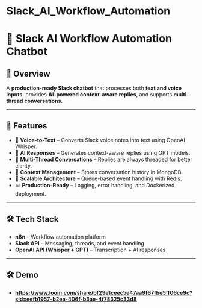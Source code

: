 # Slack_AI_Workflow_Automation
# 🤖 Slack AI Workflow Automation Chatbot

## 📌 Overview
A **production-ready Slack chatbot** that processes both **text and voice inputs**, provides **AI-powered context-aware replies**, and supports **multi-thread conversations**.  
 

---

## 🚀 Features
- 🎤 **Voice-to-Text** – Converts Slack voice notes into text using OpenAI Whisper.  
- 💬 **AI Responses** – Generates context-aware replies using GPT models.  
- 🧵 **Multi-Thread Conversations** – Replies are always threaded for better clarity.  
- 📂 **Context Management** – Stores conversation history in MongoDB.  
- 🔄 **Scalable Architecture** – Queue-based event handling with Redis.  
- 📊 **Production-Ready** – Logging, error handling, and Dockerized deployment.  

---
## 🛠️ Tech Stack
- **n8n** – Workflow automation platform  
- **Slack API** – Messaging, threads, and event handling  
- **OpenAI API (Whisper + GPT)** – Transcription + AI responses  


---
## 🛠️ Demo
- **https://www.loom.com/share/bf29e1ceec5e47aa9f67fbe5ff06ce9c?sid=eefb1957-b2ea-406f-b3ae-4f78325c33d8**
